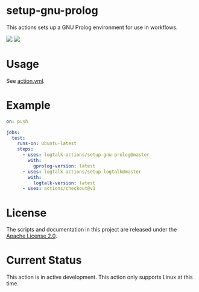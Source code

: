 # setup-gnu-prolog

This actions sets up a GNU Prolog environment for use in workflows.

![](https://github.com/logtalk-actions/setup-gnu-prolog/workflows/Test/badge.svg)
![](https://github.com/logtalk-actions/setup-gnu-prolog/workflows/Logtalk/badge.svg)

# Usage

See [action.yml](action.yml).

# Example

```yml
on: push

jobs:
  test:
    runs-on: ubuntu-latest
    steps:
      - uses: logtalk-actions/setup-gnu-prolog@master
        with:
          gprolog-version: latest
      - uses: logtalk-actions/setup-logtalk@master
        with:
          logtalk-version: latest
      - uses: actions/checkout@v1
```

# License

The scripts and documentation in this project are released under the [Apache License 2.0](LICENSE).

# Current Status

This action is in active development. This action only supports Linux at this time.
